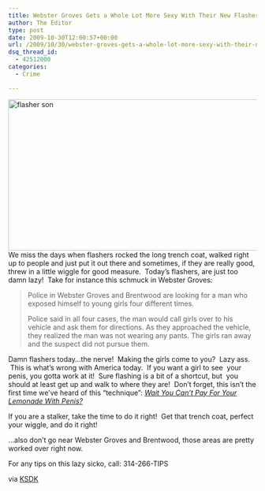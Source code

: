 ```yaml
---
title: Webster Groves Gets a Whole Lot More Sexy With Their New Flasher
author: The Editor
type: post
date: 2009-10-30T12:00:57+00:00
url: /2009/10/30/webster-groves-gets-a-whole-lot-more-sexy-with-their-new-flasher/
dsq_thread_id:
  - 42512000
categories:
  - Crime

---
```

[<img class="aligncenter size-full wp-image-2133" title="flasher son" src="http://punchingkitty.com/wp-content/uploads/2009/10/flasher-son.jpg" alt="flasher son" width="600" height="307" />][1]We miss the days when flashers rocked the long trench coat, walked right up to people and just put it out there and sometimes, if they are really good, threw in a little wiggle for good measure.  Today&#8217;s flashers, are just too damn lazy!  Take for instance this schmuck in Webster Groves:

> Police in Webster Groves and Brentwood are looking for a man who exposed himself to young girls four different times.
> 
> Police said in all four cases, the man would call girls over to his vehicle and ask them for directions. As they approached the vehicle, they realized the man was not wearing any pants. The girls ran away and the suspect did not pursue them.

Damn flashers today&#8230;the nerve!  Making the girls come to you?  Lazy ass.  This is what&#8217;s wrong with America today.  If you want a girl to see  your penis, you gotta work at it!  Sure flashing is a bit of a shortcut, but  you should at least get up and walk to where they are!  Don&#8217;t forget, this isn&#8217;t the first time we&#8217;ve heard of this &#8220;technique&#8221;: _[Wait You Can’t Pay For Your Lemonade With Penis?][2]_ 

If you are a stalker, take the time to do it right!  Get that trench coat, perfect your wiggle, and do it right!

&#8230;also don&#8217;t go near Webster Groves and Brentwood, those areas are pretty worked over right now.

For any tips on this lazy sicko, call: 314-266-TIPS

via [KSDK][3]

 [1]: http://punchingkitty.com/wp-content/uploads/2009/10/flasher-son.jpg
 [2]: http://punchingkitty.com/2009/07/28/wait-you-cant-pay-for-your-lemonade-with-penis/
 [3]: http://www.ksdk.com/news/local/story.aspx?storyid=188525&catid=3